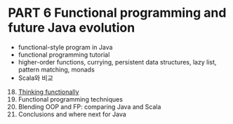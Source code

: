 # PART 6 Functional programming and future Java evolution

- functional-style program in Java
- functional programming tutorial
- higher-order functions, currying, persistent data structures, lazy list, pattern matching, monads
- Scala와 비교


18. [Thinking functionally](18_thinking_functionally/README.md)
19. Functional programming techniques
20. Blending OOP and FP: comparing Java and Scala
21. Conclusions and where next for Java
